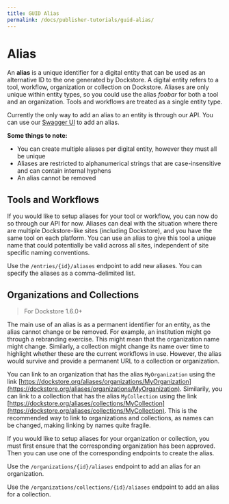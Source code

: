 ```yaml
---
title: GUID Alias
permalink: /docs/publisher-tutorials/guid-alias/
---
```

# Alias
An **alias** is a unique identifier for a digital entity that can be used as an alternative ID to the one generated by Dockstore. A digital entity refers to a tool, workflow, organization or collection on Dockstore. Aliases are only unique within entity types, so you could use the alias *foobar* for both a tool and an organization. Tools and workflows are treated as a single entity type.

Currently the only way to add an alias to an entity is through our API. You can use our [Swagger UI](https://dockstore.org/api/static/swagger-ui/index.html#) to add an alias.

**Some things to note:**
* You can create multiple aliases per digital entity, however they must all be unique
* Aliases are restricted to alphanumerical strings that are case-insensitive and can contain internal hyphens
* An alias cannot be removed

## Tools and Workflows
If you would like to setup aliases for your tool or workflow, you can now do so through our API for now. Aliases can deal with the situation where there are multiple Dockstore-like sites (including Dockstore), and you have the same tool on each platform. You can use an alias to give this tool a unique name that could potentially be valid across all sites, independent of site specific naming conventions.

Use the `/entries/{id}/aliases` endpoint to add new aliases. You can specify the aliases as a comma-delimited list.

## Organizations and Collections
> For Dockstore 1.6.0+

The main use of an alias is as a permanent identifier for an entity, as the alias cannot change or be removed. For example, an institution might go through a rebranding exercise. This might mean that the organization name might change. Similarly, a collection might change its name over time to highlight whether these are the current workflows in use.  However, the alias would survive and provide a permanent URL to a collection or organization.

You can link to an organization that has the alias `MyOrganization` using the link [https://dockstore.org/aliases/organizations/MyOrganization](https://dockstore.org/aliases/organizations/MyOrganization). Similarily, you can link to a collection that has the alias `MyCollection` using the link [https://dockstore.org/aliases/collections/MyCollection](https://dockstore.org/aliases/collections/MyCollection). This is the recommended way to link to organizations and collections, as names can be changed, making linking by names quite fragile.

If you would like to setup aliases for your organization or collection, you must first ensure that the corresponding organization has been approved. Then you can use one of the corresponding endpoints to create the alias.

Use the `/organizations/{id}/aliases` endpoint to add an alias for an organization.

Use the `/organizations/collections/{id}/aliases` endpoint to add an alias for a collection.